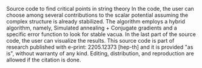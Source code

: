 Source code to find critical points in string theory 
In the code, the user can choose among several contributions to the scalar potential assuming the complex structure is already stabilized. 
The algorithm employs a hybrid algorithm, namely, Simulated annealing + Conjugate gradients and a specific error function to look for stable vacua. 
In the last part of the source code, the user can visualize the results. 
This source code is part of research published with e-print: 2205.12373 [hep-th] and it is provided "as is", without warranty of any kind. 
Editing, distribution, and reproduction are allowed if the citation is done.

